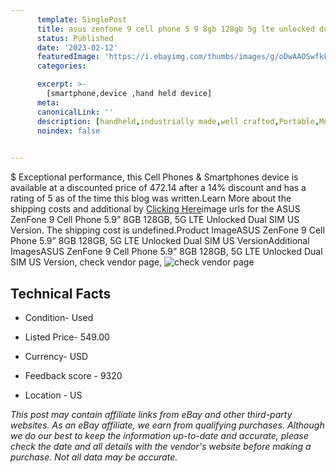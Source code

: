 ```yaml
---
      template: SinglePost
      title: asus zenfone 9 cell phone 5 9 8gb 128gb 5g lte unlocked dual sim us version
      status: Published
      date: '2023-02-12'
      featuredImage: 'https://i.ebayimg.com/thumbs/images/g/oDwAAOSwfkFjvyLg/s-l225.jpg'
      categories: 

      excerpt: >-
        [smartphone,device ,hand held device]
      meta:
      canonicalLink: ''
      description: [handheld,industrially made,well crafted,Portable,Mobile,Compact,Convenient,Lightweight,Maneuverable,Man-portable,Miniature,Carriable,Hand-held,Light,Holdable,Transportable,Mobile device,Pocket-sized,On-the-go,Wireless,Cordless,Compact size,Convenient size, smartphone,device ,hand held device]
      noindex: false

        
---
```

$
    Exceptional performance, this Cell Phones & Smartphones device is available at a discounted price of 472.14 after a 14% discount and has a rating of 5 as of the time this blog was written.Learn More about the shipping costs and additional by [Clicking Here](https://www.ebay.com/itm/255922997229?hash=item3b963307ed%3Ag%3AoDwAAOSwfkFjvyLg&amdata=enc%3AAQAHAAAA4LG8sI2B3SJcDnG680TQdQ7KkDm1RmgOm3APuTWpSNXzgsOT3pGaf3jFZLm28bc72NQIgRJF12nMCvsIs0%2Fls5iB96k%2BuSGx2v6%2Fyt4RqhVKACj32pBgU%2FKbWgKCIw%2FtBZWL72jNFsJ6ctOO%2FgEFbbbvQNDHnwnf0ISPd%2FkWropLMUg1pS%2BR7lXEQRnFE%2BMsYqzyz4CjdSczObTrcAb6FZZssYHWoJNzgNpLR2Lf2RAvDTGTRsjkxyVbZC0ObFyuoY1QEjrl2Uk88%2FTPZcvpPcKHUVVNJbCyJEIHCUYnsG7e&mkevt=1&mkcid=1&mkrid=711-53200-19255-0&campid=%253CePNCampaignId%253E&customid=%253CreferenceId%253E&toolid=10049)image urls for the ASUS ZenFone 9 Cell Phone 5.9” 8GB 128GB, 5G LTE Unlocked Dual SIM US Version. The shipping cost is undefined.Product ImageASUS ZenFone 9 Cell Phone 5.9” 8GB 128GB, 5G LTE Unlocked Dual SIM US VersionAdditional ImagesASUS ZenFone 9 Cell Phone 5.9” 8GB 128GB, 5G LTE Unlocked Dual SIM US Version, check vendor page, ![check vendor page](https://origin-galleryplus.ebayimg.com/ws/web/255922997229_2_0_1/225x225.jpg,https://origin-galleryplus.ebayimg.com/ws/web/255922997229_3_0_1/225x225.jpg,https://origin-galleryplus.ebayimg.com/ws/web/255922997229_4_0_1/225x225.jpg,https://origin-galleryplus.ebayimg.com/ws/web/255922997229_5_0_1/225x225.jpg,https://origin-galleryplus.ebayimg.com/ws/web/255922997229_6_0_1/225x225.jpg,https://origin-galleryplus.ebayimg.com/ws/web/255922997229_7_0_1/225x225.jpg,https://origin-galleryplus.ebayimg.com/ws/web/255922997229_8_0_1/225x225.jpg,https://origin-galleryplus.ebayimg.com/ws/web/255922997229_9_0_1/225x225.jpg)
    
    

 ## Technical Facts 



     
      

 - Condition- Used 


      

 - Listed Price- 549.00 


      

 - Currency- USD 


      

 - Feedback score - 9320 


      

 - Location - US 


      
      

 *_This post may contain affiliate links from eBay and other third-party websites. As an eBay affiliate, we earn from qualifying purchases. Although we do our best to keep the information up-to-date and accurate, please check the date and all details with the vendor's website before making a purchase. Not all data may be accurate._*



    
    
    
    
    